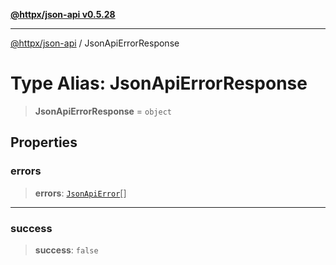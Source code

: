 [**@httpx/json-api v0.5.28**](../README.md)

***

[@httpx/json-api](../README.md) / JsonApiErrorResponse

# Type Alias: JsonApiErrorResponse

> **JsonApiErrorResponse** = `object`

## Properties

### errors

> **errors**: [`JsonApiError`](JsonApiError.md)[]

***

### success

> **success**: `false`
